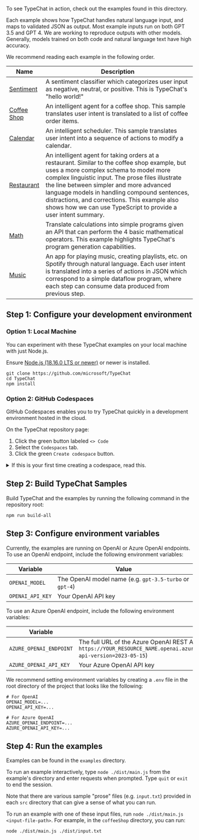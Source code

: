 
To see TypeChat in action, check out the examples found in this directory.

Each example shows how TypeChat handles natural language input, and maps to validated JSON as output. Most example inputs run on both GPT 3.5 and GPT 4.
We are working to reproduce outputs with other models.
Generally, models trained on both code and natural language text have high accuracy.

We recommend reading each example in the following order.


| Name | Description |
| ---- | ----------- |
| [Sentiment](https://github.com/microsoft/TypeChat/tree/main/examples/sentiment) | A sentiment classifier which categorizes user input as negative, neutral, or positive. This is TypeChat's "hello world!" |
| [Coffee Shop](https://github.com/microsoft/TypeChat/tree/main/examples/coffeeShop) | An intelligent agent for a coffee shop. This sample translates user intent is translated to a list of coffee order items.
| [Calendar](https://github.com/microsoft/TypeChat/tree/main/examples/calendar) | An intelligent scheduler. This sample translates user intent into a sequence of actions to modify a calendar. |
| [Restaurant](https://github.com/microsoft/TypeChat/tree/main/examples/restaurant) | An intelligent agent for taking orders at a restaurant. Similar to the coffee shop example, but uses a more complex schema to model more complex linguistic input. The prose files illustrate the line between simpler and more advanced language models in handling compound sentences, distractions, and corrections. This example also shows how we can use TypeScript to provide a user intent summary. |
| [Math](https://github.com/microsoft/TypeChat/tree/main/examples/math) | Translate calculations into simple programs given an API that can perform the 4 basic mathematical operators. This example highlights TypeChat's program generation capabilities. |
| [Music](https://github.com/microsoft/TypeChat/tree/main/examples/music) | An app for playing music, creating playlists, etc. on Spotify through natural language. Each user intent is translated into a series of actions in JSON which correspond to a simple dataflow program, where each step can consume data produced from previous step. |

## Step 1: Configure your development environment

### Option 1: Local Machine

You can experiment with these TypeChat examples on your local machine with just Node.js.

Ensure [Node.js (18.16.0 LTS or newer)](https://nodejs.org/en) or newer is installed.

```
git clone https://github.com/microsoft/TypeChat
cd TypeChat
npm install
```

### Option 2: GitHub Codespaces

GitHub Codespaces enables you to try TypeChat quickly in a development environment hosted in the cloud.

On the TypeChat repository page:

1. Click the green button labeled `<> Code`
2. Select the `Codespaces` tab.
3. Click the green `Create codespace` button.

<details>
<summary>If this is your first time creating a codespace, read this.</summary>

If this is your first time creating a codespace on this repository, GitHub will take a moment to create a dev container image for your session.
Once the image has been created, the browser will load Visual Studio Code in a developer environment automatically configured with the necessary prerequisites, TypeChat cloned, and packages installed.

Remember that you are running in the cloud, so all changes you make to the source tree must be committed and pushed before destroying the codespace. GitHub accounts are usually configured to automatically delete codespaces that have been inactive for 30 days.

For more information, see the [GitHub Codespaces Overview](https://docs.github.com/en/codespaces/overview)
</details>

## Step 2: Build TypeChat Samples

Build TypeChat and the examples by running the following command in the repository root:

```
npm run build-all
```

## Step 3: Configure environment variables

Currently, the examples are running on OpenAI or Azure OpenAI endpoints.
To use an OpenAI endpoint, include the following environment variables:

| Variable | Value |
|----------|-------|
| `OPENAI_MODEL`| The OpenAI model name (e.g. `gpt-3.5-turbo` or `gpt-4`) |
| `OPENAI_API_KEY` | Your OpenAI API key |

To use an Azure OpenAI endpoint, include the following environment variables:

| Variable | Value |
|----------|-------|
| `AZURE_OPENAI_ENDPOINT` | The full URL of the Azure OpenAI REST API (e.g. `https://YOUR_RESOURCE_NAME.openai.azure.com/openai/deployments/YOUR_DEPLOYMENT_NAME/chat/completions?api-version=2023-05-15`) |
| `AZURE_OPENAI_API_KEY` | Your Azure OpenAI API key |

We recommend setting environment variables by creating a `.env` file in the root directory of the project that looks like the following:

```
# For OpenAI
OPENAI_MODEL=...
OPENAI_API_KEY=...

# For Azure OpenAI
AZURE_OPENAI_ENDPOINT=...
AZURE_OPENAI_API_KEY=...
```

## Step 4: Run the examples

Examples can be found in the `examples` directory.

To run an example interactively, type `node ./dist/main.js` from the example's directory and enter requests when prompted. Type `quit` or `exit` to end the session.

Note that there are various sample "prose" files (e.g. `input.txt`) provided in each `src` directory that can give a sense of what you can run.

To run an example with one of these input files, run `node ./dist/main.js <input-file-path>`.
For example, in the `coffeeShop` directory, you can run:

```
node ./dist/main.js ./dist/input.txt
```
